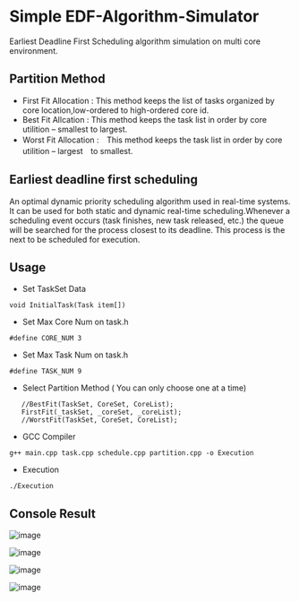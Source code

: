 # Simple EDF-Algorithm-Simulator
Earliest Deadline First Scheduling algorithm simulation on multi core environment.

## Partition Method
 - First Fit Allocation : This method keeps the list of tasks organized by core location,low-ordered to high-ordered core id. 
 - Best Fit Allcation : This method keeps the task list in order by core utilition – smallest to largest.
 - Worst Fit Allocation :　This method keeps the task list in order by core utilition –  largest　to smallest.
 
## Earliest deadline first scheduling
 An optimal dynamic priority scheduling algorithm used in real-time systems. It can be used for both static and dynamic real-time scheduling.Whenever a scheduling event occurs (task finishes, new task released, etc.) the queue will be searched for the process closest to its deadline. This process is the next to be scheduled for execution.
 
## Usage

 - Set TaskSet Data
```
void InitialTask(Task item[])
```

 - Set Max Core Num on task.h
```
#define CORE_NUM 3
```

 - Set Max Task Num on task.h
 
```
#define TASK_NUM 9    
```
 - Select Partition Method (
You can only choose one at a time)
 
 ```
	//BestFit(TaskSet, CoreSet, CoreList);
	FirstFit(_taskSet, _coreSet, _coreList);
	//WorstFit(TaskSet, CoreSet, CoreList); 
```
 - GCC Compiler
 ```
g++ main.cpp task.cpp schedule.cpp partition.cpp -o Execution
```

- Execution

 ```
 ./Execution
```

## Console Result

![image](https://user-images.githubusercontent.com/20264622/107001541-c61d6c00-67c4-11eb-85f6-4ac83a5530da.png)

![image](https://user-images.githubusercontent.com/20264622/107001512-b7cf5000-67c4-11eb-9983-0a34bcac93f6.png)

![image](https://user-images.githubusercontent.com/20264622/107001591-d897a580-67c4-11eb-9377-2016d073d254.png)

![image](https://user-images.githubusercontent.com/20264622/107001617-e6e5c180-67c4-11eb-98e5-21d334762e2c.png)
 




